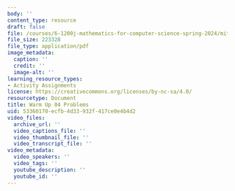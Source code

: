 ```yaml
---
body: ''
content_type: resource
draft: false
file: /courses/6-1200j-mathematics-for-computer-science-spring-2024/mit6_1200j_s24_wu04-probs.pdf
file_size: 223328
file_type: application/pdf
image_metadata:
  caption: ''
  credit: ''
  image-alt: ''
learning_resource_types:
- Activity Assignments
license: https://creativecommons.org/licenses/by-nc-sa/4.0/
resourcetype: Document
title: Warm Up 04 Problems
uid: 53360170-ecfb-4d33-932f-417ce0e4b4d2
video_files:
  archive_url: ''
  video_captions_file: ''
  video_thumbnail_file: ''
  video_transcript_file: ''
video_metadata:
  video_speakers: ''
  video_tags: ''
  youtube_description: ''
  youtube_id: ''
---
```

